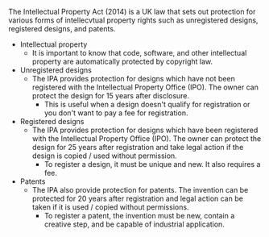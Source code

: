 The Intellectual Property Act (2014) is a UK law that sets out protection for various forms of intellecvtual property rights such as unregistered designs, registered designs, and patents. 
- Intellectual property
    - It is important to know that code, software, and other intellectual property are automatically protected by copyright law. 
- Unregistered designs
    - The IPA provides protection for designs which have not been registered with the Intellectual Property Office (IPO). The owner can protect the design for 15 years after disclosure. 
        - This is useful when a design doesn't qualify for registration or you don't want to pay a fee for registration.
- Registered designs
    - The IPA provides protection for designs which have been registered with the Intellectual Property Office (IPO). The owner can protect the design for 25 years after registration and take legal action if the design is copied / used without permission.
        - To register a design, it must be unique and new. It also requires a fee. 
- Patents
    - The IPA also provide protection for patents. The invention can be protected for 20 years after registration and legal action can be taken if it is used / copied without permissions.
        - To register a patent, the invention must be new, contain a creative step, and be capable of industrial application.